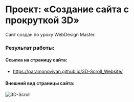 # Проект: «Создание сайта с прокруткой 3D»

Сайт создан по уроку WebDesign Master.

### Результат работы:

#### Ссылка на страницу сайта:

+ https://paramonovivan.github.io/3D-Scroll_Website/

#### Внешний вид страницы сайта:

![3D-Scroll](https://github.com/ParamonovIvan/3D-Scroll_Website/assets/131868856/851bfebd-b22f-4daa-b2ec-39223f37f7a5)
